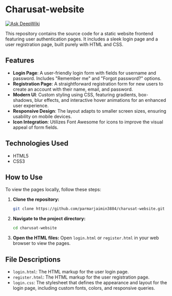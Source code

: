 # Charusat-website
[![Ask DeepWiki](https://devin.ai/assets/askdeepwiki.png)](https://deepwiki.com/parmarjaimin3884/Charusat-website)

This repository contains the source code for a static website frontend featuring user authentication pages. It includes a sleek login page and a user registration page, built purely with HTML and CSS.

## Features

*   **Login Page**: A user-friendly login form with fields for username and password. Includes "Remember me" and "Forgot password?" options.
*   **Registration Page**: A straightforward registration form for new users to create an account with their name, email, and password.
*   **Modern UI**: Custom styling using CSS, featuring gradients, box-shadows, blur effects, and interactive hover animations for an enhanced user experience.
*   **Responsive Design**: The layout adapts to smaller screen sizes, ensuring usability on mobile devices.
*   **Icon Integration**: Utilizes Font Awesome for icons to improve the visual appeal of form fields.

## Technologies Used

*   HTML5
*   CSS3

## How to Use

To view the pages locally, follow these steps:

1.  **Clone the repository:**
    ```sh
    git clone https://github.com/parmarjaimin3884/charusat-website.git
    ```
2.  **Navigate to the project directory:**
    ```sh
    cd charusat-website
    ```
3.  **Open the HTML files:**
    Open `login.html` or `register.html` in your web browser to view the pages.

## File Descriptions

*   `login.html`: The HTML markup for the user login page.
*   `register.html`: The HTML markup for the user registration page.
*   `login.css`: The stylesheet that defines the appearance and layout for the login page, including custom fonts, colors, and responsive queries.
